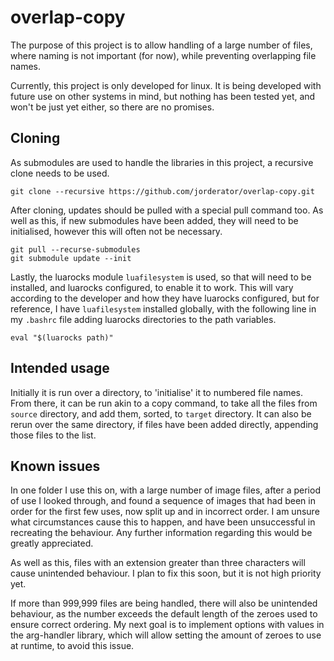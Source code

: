# overlap-copy

 The purpose of this project is to allow handling of a large number of files, where naming 
 is not important (for now), while preventing overlapping file names. 

 Currently, this project is only developed for linux. It is being developed with future use
 on other systems in mind, but nothing has been tested yet, and won't be just yet either, 
 so there are no promises. 


## Cloning

 As submodules are used to handle the libraries in this project, a recursive clone needs to 
 be used.

```
git clone --recursive https://github.com/jorderator/overlap-copy.git
```

 After cloning, updates should be pulled with a special pull command too. As well as this,
 if new submodules have been added, they will need to be initialised, however this will often
 not be necessary.

```
git pull --recurse-submodules
git submodule update --init
```

 Lastly, the luarocks module `luafilesystem` is used, so that will need to be installed, and 
 luarocks configured, to enable it to work. This will vary according to the developer and 
 how they have luarocks configured, but for reference, I have `luafilesystem` installed 
 globally, with the following line in my `.bashrc` file adding luarocks directories to the 
 path variables.

```
eval "$(luarocks path)"
```


## Intended usage

 Initially it is run over a directory, to 'initialise' it to numbered file names. From there, 
 it can be run akin to a copy command, to take all the files from `source` directory, and add
 them, sorted, to `target` directory. It can also be rerun over the same directory, if files 
 have been added directly, appending those files to the list.
 

## Known issues

 In one folder I use this on, with a large number of image files, after a period of use I
 looked through, and found a sequence of images that had been in order for the first few 
 uses, now split up and in incorrect order. I am unsure what circumstances cause this to 
 happen, and have been unsuccessful in recreating the behaviour. Any further information
 regarding this would be greatly appreciated. 

 As well as this, files with an extension greater than three characters will cause 
 unintended behaviour. I plan to fix this soon, but it is not high priority yet.
 
 If more than 999,999 files are being handled, there will also be unintended behaviour,
 as the number exceeds the default length of the zeroes used to ensure correct ordering.
 My next goal is to implement options with values in the arg-handler library, which will
 allow setting the amount of zeroes to use at runtime, to avoid this issue.
